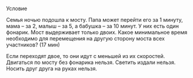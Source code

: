 Условие

Семья ночью подошла к мосту. Папа может перейти его за 1 минуту, мама – за 2, малыш – за 5, а бабушка – за 10 минут. 
У них есть один фонарик. Мост выдерживает только двоих. Какое минимальное время необходимо для перемещения на другую сторону моста всех участников? (17 мин)

Если переходят двое, то они идут с меньшей из их скоростей. Двигаться по мосту без фонарика нельзя. Светить издали нельзя. Носить друг друга на руках нельзя.